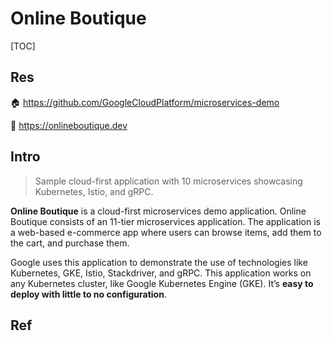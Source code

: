 # Online Boutique

[TOC]



## Res
🏠 https://github.com/GoogleCloudPlatform/microservices-demo

🧪 https://onlineboutique.dev



## Intro
> Sample cloud-first application with 10 microservices showcasing Kubernetes, Istio, and gRPC.

**Online Boutique** is a cloud-first microservices demo application. Online Boutique consists of an 11-tier microservices application. The application is a web-based e-commerce app where users can browse items, add them to the cart, and purchase them.

Google uses this application to demonstrate the use of technologies like Kubernetes, GKE, Istio, Stackdriver, and gRPC. This application works on any Kubernetes cluster, like Google Kubernetes Engine (GKE). It’s **easy to deploy with little to no configuration**.



## Ref

